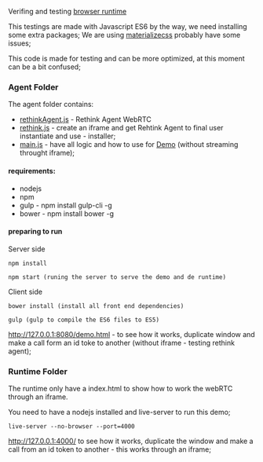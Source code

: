 Verifing and testing [browser runtime](https://github.com/reTHINK-project/core-framework/blob/master/docs/specs/runtime/implementation/browser-runtime.md)

This testings are made with Javascript ES6 by the way, we need installing some extra packages;
We are using [materializecss](http://materializecss.com/) probably have some issues;

This code is made for testing and can be more optimized, at this moment can be a bit confused;

### Agent Folder
The agent folder contains:

* [rethinkAgent.js](agent/js/rethinkAgent.js) - Rethink Agent WebRTC
* [rethink.js](agent/js/rethink.js) - create an iframe and get Rehtink Agent to final user instantiate and use - installer;
* [main.js](agent/js/main.js) - have all logic and how to use for [Demo](agent/demo.html) (without streaming throught iframe);

#### requirements:
* nodejs
* npm
* gulp - npm install gulp-cli -g
* bower - npm install bower -g

#### preparing to run

Server side
```
npm install

npm start (runing the server to serve the demo and de runtime)
```

Client side
```
bower install (install all front end dependencies)

gulp (gulp to compile the ES6 files to ES5)
```
http://127.0.0.1:8080/demo.html - to see how it works, duplicate window and make a call form an id toke to another  (without iframe - testing rethink agent);


### Runtime Folder

The runtime only have a index.html to show how to work the webRTC through an iframe.

You need to have a nodejs installed and live-server to run this demo;

```
live-server --no-browser --port=4000
```
http://127.0.0.1:4000/ to see how it works, duplicate the window and make a call from an id token to another - this works through an iframe;
